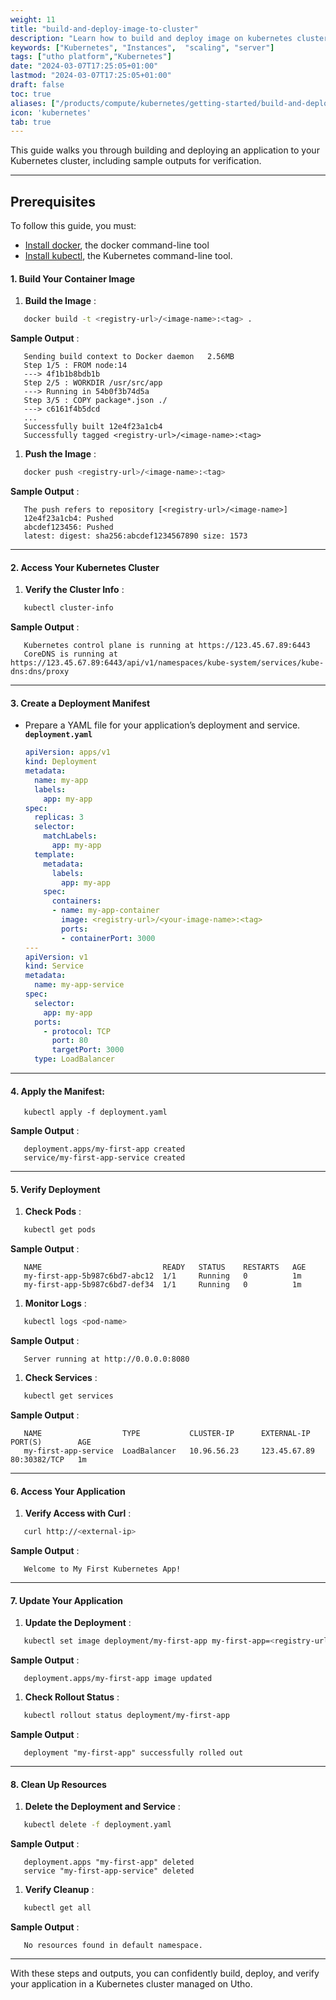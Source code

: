 ```yaml
---
weight: 11
title: "build-and-deploy-image-to-cluster"
description: "Learn how to build and deploy image on kubernetes cluster"
keywords: ["Kubernetes", "Instances",  "scaling", "server"]
tags: ["utho platform","Kubernetes"]
date: "2024-03-07T17:25:05+01:00"
lastmod: "2024-03-07T17:25:05+01:00"
draft: false
toc: true
aliases: ["/products/compute/kubernetes/getting-started/build-and-deploy-image-to-cluster"]
icon: 'kubernetes'
tab: true
---
```

This guide walks you through building and deploying an application to your Kubernetes cluster, including sample outputs for verification.

---

## Prerequisites

To follow this guide, you must:

* [Install docker](https://docs.docker.com/engine/install/ "https://docs.docker.com/engine/install/"), the docker command-line tool
* [Install kubectl](https://kubernetes.io/docs/tasks/tools/ "https://kubernetes.io/docs/tasks/tools/"), the Kubernetes command-line tool.

#### **1. Build Your Container Image**

1. **Build the Image** :

```bash
   docker build -t <registry-url>/<image-name>:<tag> .
```

**Sample Output** :

```
   Sending build context to Docker daemon   2.56MB
   Step 1/5 : FROM node:14
   ---> 4f1b1b8bdb1b
   Step 2/5 : WORKDIR /usr/src/app
   ---> Running in 54b0f3b74d5a
   Step 3/5 : COPY package*.json ./
   ---> c6161f4b5dcd
   ...
   Successfully built 12e4f23a1cb4
   Successfully tagged <registry-url>/<image-name>:<tag>
```

1. **Push the Image** :

```bash
   docker push <registry-url>/<image-name>:<tag>
```

**Sample Output** :

```
   The push refers to repository [<registry-url>/<image-name>]
   12e4f23a1cb4: Pushed
   abcdef123456: Pushed
   latest: digest: sha256:abcdef1234567890 size: 1573
```

---

#### **2. Access Your Kubernetes Cluster**

1. **Verify the Cluster Info** :

```bash
   kubectl cluster-info
```

**Sample Output** :

```
   Kubernetes control plane is running at https://123.45.67.89:6443
   CoreDNS is running at https://123.45.67.89:6443/api/v1/namespaces/kube-system/services/kube-dns:dns/proxy
```

---

#### **3. Create a Deployment Manifest**

* Prepare a YAML file for your application’s deployment and service.
  **`deployment.yaml`**
  ```yaml
  apiVersion: apps/v1
  kind: Deployment
  metadata:
    name: my-app
    labels:
      app: my-app
  spec:
    replicas: 3
    selector:
      matchLabels:
        app: my-app
    template:
      metadata:
        labels:
          app: my-app
      spec:
        containers:
        - name: my-app-container
          image: <registry-url>/<your-image-name>:<tag>
          ports:
          - containerPort: 3000
  ---
  apiVersion: v1
  kind: Service
  metadata:
    name: my-app-service
  spec:
    selector:
      app: my-app
    ports:
      - protocol: TCP
        port: 80
        targetPort: 3000
    type: LoadBalancer
  ```

---

#### **4. Apply the Manifest:**

```
   kubectl apply -f deployment.yaml
```

**Sample Output** :

```
   deployment.apps/my-first-app created
   service/my-first-app-service created
```

---

#### **5. Verify Deployment**

1. **Check Pods** :

```bash
   kubectl get pods
```

**Sample Output** :

```
   NAME                           READY   STATUS    RESTARTS   AGE
   my-first-app-5b987c6bd7-abc12  1/1     Running   0          1m
   my-first-app-5b987c6bd7-def34  1/1     Running   0          1m
```

1. **Monitor Logs** :

```bash
   kubectl logs <pod-name>
```

**Sample Output** :

```
   Server running at http://0.0.0.0:8080
```

1. **Check Services** :

```bash
   kubectl get services
```

**Sample Output** :

```
   NAME                  TYPE           CLUSTER-IP      EXTERNAL-IP   PORT(S)        AGE
   my-first-app-service  LoadBalancer   10.96.56.23     123.45.67.89  80:30382/TCP   1m
```

---

#### **6. Access Your Application**

1. **Verify Access with Curl** :

```bash
   curl http://<external-ip>
```

**Sample Output** :

```
   Welcome to My First Kubernetes App!
```

---

#### **7. Update Your Application**

1. **Update the Deployment** :

```bash
   kubectl set image deployment/my-first-app my-first-app=<registry-url>/<new-image>:<new-tag>
```

**Sample Output** :

```
   deployment.apps/my-first-app image updated
```

1. **Check Rollout Status** :

```bash
   kubectl rollout status deployment/my-first-app
```

**Sample Output** :

```
   deployment "my-first-app" successfully rolled out
```

---

#### **8. Clean Up Resources**

1. **Delete the Deployment and Service** :

```bash
   kubectl delete -f deployment.yaml
```

**Sample Output** :

```
   deployment.apps "my-first-app" deleted
   service "my-first-app-service" deleted
```

1. **Verify Cleanup** :

```bash
   kubectl get all
```

**Sample Output** :

```
   No resources found in default namespace.
```

---

With these steps and outputs, you can confidently build, deploy, and verify your application in a Kubernetes cluster managed on Utho.
